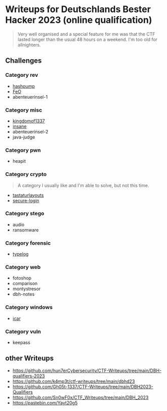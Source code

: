 # Writeups for Deutschlands Bester Hacker 2023 (online qualification)
> Very well organised and a special feature for me was that the CTF lasted longer than the usual 48 hours on a weekend. I'm too old for allnighters.

## Challenges

### Category rev
* [hashpump](hashpump/)
* [FeO](FeO/)
* abenteuerinsel-1

### Category misc
* [kingdomof1337](kingdomof1337/)
* [insane](insane/)
* abenteuerinsel-2
* java-judge

### Category pwn
* heapit

### Category crypto
> A category I usually like and I'm able to solve, but not this time.
* [tastaturlayouts](tastaturlayouts/)
* [secure-login](secure-login/)

### Category stego
* audio
* ransomware

### Category forensic
* [typelog](typelog/)

### Category web
* fotoshop
* comparison
* montystresor
* dbh-notes

### Category windows
* [icar](icar/)

### Category vuln
* keepass

## other Writeups

* https://github.com/hun7erCybersecurity/CTF-Writeups/tree/main/DBH-qualifiers-2023
* https://github.com/k4mp3t/ctf-writeups/tree/main/dbhd23
* https://github.com/Gh05t-1337/CTF-Writeups/tree/main/DBH2023-Qualifiers
* https://github.com/Sn0wF0x/CTF_Writeups/tree/main/DBH_2023
* https://pastebin.com/Yayt20g5
